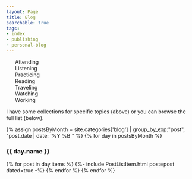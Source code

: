 ```yaml
---
layout: Page
title: Blog
searchable: true
tags:
- index
- publishing
- personal-blog
---
```


<div id="toc-and-metadata"><ul id="toc" class="section-nav">
<li class="toc-entry toc-h2"><a href="/blog/attending">Attending</a></li>
<li class="toc-entry toc-h2"><a href="/blog/listening">Listening</a></li>
<li class="toc-entry toc-h2"><a href="/blog/practicing">Practicing</a></li>
<li class="toc-entry toc-h2"><a href="/blog/reading">Reading</a></li>
<li class="toc-entry toc-h2"><a href="/blog/traveling">Traveling</a></li>
<li class="toc-entry toc-h2"><a href="/blog/watching">Watching</a></li>
<li class="toc-entry toc-h2"><a href="/blog/working">Working</a></li>
</ul></div>

I have some collections for specific topics (above) or you can browse the full list (below).

{% assign postsByMonth = 
site.categories['blog'] | group_by_exp:"post", "post.date | date: '%Y %B'" %}
{% for day in postsByMonth %}
  <h3 id="{{ day.name }}">{{ day.name }}</h3>
  {% for post in day.items %}
  {%- include PostListItem.html post=post dated=true -%}
  {% endfor %}
{% endfor %}
